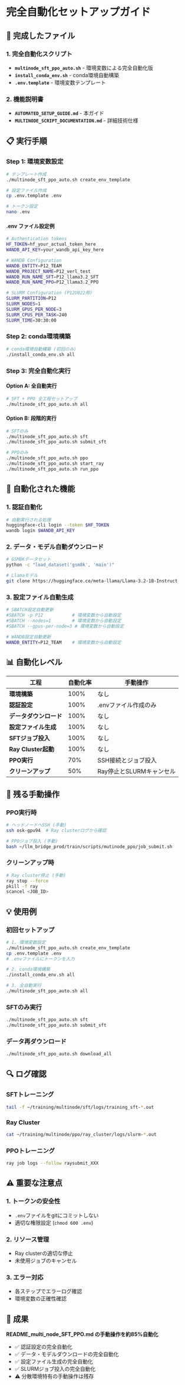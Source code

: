 # 完全自動化セットアップガイド

## 🚀 完成したファイル

### **1. 完全自動化スクリプト**
- **`multinode_sft_ppo_auto.sh`** - 環境変数による完全自動化版
- **`install_conda_env.sh`** - conda環境自動構築
- **`.env.template`** - 環境変数テンプレート

### **2. 機能説明書**
- **`AUTOMATED_SETUP_GUIDE.md`** - 本ガイド
- **`MULTINODE_SCRIPT_DOCUMENTATION.md`** - 詳細技術仕様

## 📋 実行手順

### **Step 1: 環境変数設定**
```bash
# テンプレート作成
./multinode_sft_ppo_auto.sh create_env_template

# 設定ファイル作成
cp .env.template .env

# トークン設定
nano .env
```

#### **.env ファイル設定例**
```bash
# Authentication tokens
HF_TOKEN=hf_your_actual_token_here
WANDB_API_KEY=your_wandb_api_key_here

# WANDB Configuration
WANDB_ENTITY=P12_TEAM
WANDB_PROJECT_NAME=P12_verl_test
WANDB_RUN_NAME_SFT=P12_llama3.2_SFT
WANDB_RUN_NAME_PPO=P12_llama3.2_PPO

# SLURM Configuration (P12U022用)
SLURM_PARTITION=P12
SLURM_NODES=1
SLURM_GPUS_PER_NODE=3
SLURM_CPUS_PER_TASK=240
SLURM_TIME=30:30:00
```

### **Step 2: conda環境構築**
```bash
# conda環境自動構築 (初回のみ)
./install_conda_env.sh all
```

### **Step 3: 完全自動化実行**

#### **Option A: 全自動実行**
```bash
# SFT + PPO 全工程セットアップ
./multinode_sft_ppo_auto.sh all
```

#### **Option B: 段階的実行**
```bash
# SFTのみ
./multinode_sft_ppo_auto.sh sft
./multinode_sft_ppo_auto.sh submit_sft

# PPOのみ  
./multinode_sft_ppo_auto.sh ppo
./multinode_sft_ppo_auto.sh start_ray
./multinode_sft_ppo_auto.sh run_ppo
```

## 🔧 自動化された機能

### **1. 認証自動化**
```bash
# 自動実行される処理
huggingface-cli login --token $HF_TOKEN
wandb login $WANDB_API_KEY
```

### **2. データ・モデル自動ダウンロード**
```bash
# GSM8Kデータセット
python -c "load_dataset('gsm8k', 'main')"

# Llamaモデル
git clone https://huggingface.co/meta-llama/Llama-3.2-1B-Instruct
```

### **3. 設定ファイル自動生成**
```bash
# SBATCH設定自動更新
#SBATCH -p P12           # 環境変数から自動設定
#SBATCH --nodes=1        # 環境変数から自動設定
#SBATCH --gpus-per-node=3 # 環境変数から自動設定

# WANDB設定自動更新
WANDB_ENTITY=P12_TEAM    # 環境変数から自動設定
```

## 📊 自動化レベル

| 工程 | 自動化率 | 手動操作 |
|------|----------|----------|
| **環境構築** | 100% | なし |
| **認証設定** | 100% | .envファイル作成のみ |
| **データダウンロード** | 100% | なし |
| **設定ファイル生成** | 100% | なし |
| **SFTジョブ投入** | 100% | なし |
| **Ray Cluster起動** | 100% | なし |
| **PPO実行** | 70% | SSH接続とジョブ投入 |
| **クリーンアップ** | 50% | Ray停止とSLURMキャンセル |

## 🎯 残る手動操作

### **PPO実行時**
```bash
# ヘッドノードへSSH (手動)
ssh osk-gpu94  # Ray clusterログから確認

# PPOジョブ投入 (手動)
bash ~/llm_bridge_prod/train/scripts/mutinode_ppo/job_submit.sh
```

### **クリーンアップ時**
```bash
# Ray cluster停止 (手動)
ray stop --force
pkill -f ray
scancel <JOB_ID>
```

## 💡 使用例

### **初回セットアップ**
```bash
# 1. 環境変数設定
./multinode_sft_ppo_auto.sh create_env_template
cp .env.template .env
# .envファイルにトークンを入力

# 2. conda環境構築
./install_conda_env.sh all

# 3. 全自動実行
./multinode_sft_ppo_auto.sh all
```

### **SFTのみ実行**
```bash
./multinode_sft_ppo_auto.sh sft
./multinode_sft_ppo_auto.sh submit_sft
```

### **データ再ダウンロード**
```bash
./multinode_sft_ppo_auto.sh download_all
```

## 🔍 ログ確認

### **SFTトレーニング**
```bash
tail -f ~/training/multinode/sft/logs/training_sft-*.out
```

### **Ray Cluster**
```bash
cat ~/training/multinode/ppo/ray_cluster/logs/slurm-*.out
```

### **PPOトレーニング**
```bash
ray job logs --follow raysubmit_XXX
```

## ⚠️ 重要な注意点

### **1. トークンの安全性**
- `.env`ファイルをgitにコミットしない
- 適切な権限設定 (`chmod 600 .env`)

### **2. リソース管理**
- Ray clusterの適切な停止
- 未使用ジョブのキャンセル

### **3. エラー対応**
- 各ステップでエラーログ確認
- 環境変数の正確性確認

## 🎉 成果

**README_multi_node_SFT_PPO.md の手動操作を約85%自動化**

- ✅ 認証設定の完全自動化
- ✅ データ・モデルダウンロードの完全自動化  
- ✅ 設定ファイル生成の完全自動化
- ✅ SLURMジョブ投入の完全自動化
- ⚠️ 分散環境特有の手動操作は残存
